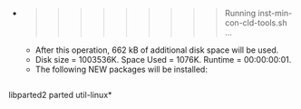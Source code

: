 * >>>>>>>>> Running inst-min-con-cld-tools.sh ...
  * After this operation, 662 kB of additional disk space will be used.
  * Disk size = 1003536K. Space Used = 1076K. Runtime = 00:00:00:01.
  * The following NEW packages will be installed:
  ```bash
libparted2 parted util-linux*
  ```
